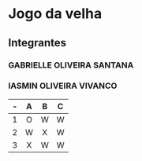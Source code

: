 # Jogo da velha
## Integrantes
### GABRIELLE OLIVEIRA SANTANA
### IASMIN OLIVEIRA VIVANCO

| -  |  A     | B     | C     |
| -- | :---:  | :---: | :---: |
| 1  | O      | W     | W     |
| 2  | W      | X     | W     |
| 3  | X      | W     | W     |
